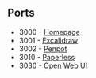 ## Ports

- 3000 - [Homepage](http://localhost:3000/)
- 3001 - [Excalidraw](http://localhost:3001/)
- 3002 - [Penpot](http://localhost:3002/)
- 3010 - [Paperless](http://localhost:3010/)
- 3030 - [Open Web UI](http://localhost:3030/)
